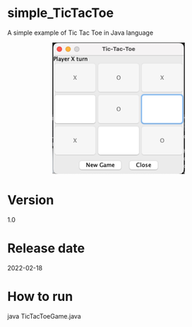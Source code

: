 # simple_TicTacToe

A simple example of Tic Tac Toe in Java language

<p align="center">
<img src="/image/TicTacToe_Screenshot.png" width="300">
</p>

# Version

1.0

# Release date

2022-02-18

# How to run

java TicTacToeGame.java
